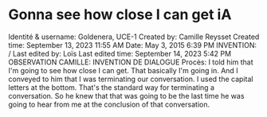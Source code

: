 # Gonna see how close I can get iA

Identité & username: Goldenera, UCE-1
Created by: Camille Reysset
Created time: September 13, 2023 11:55 AM
Date: May 3, 2015 6:39 PM
INVENTION: /
Last edited by: Loïs
Last edited time: September 14, 2023 5:42 PM
OBSERVATION CAMILLE: INVENTION DE DIALOGUE
Procès: I told him that I'm going to see how close I can
get. That basically I'm going in. And I conveyed to him that I was terminating our conversation. I used the capital letters at the bottom.
That's the standard way for terminating a conversation. So
he knew that that was going to be the last time he was going
to hear from me at the conclusion of that conversation.